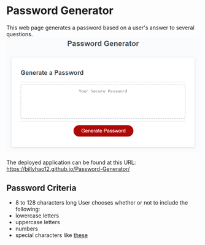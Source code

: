 # Password Generator

This web page generates a password based on a user's answer to several questions.
![Screenshot](/Assets/03-javascript-homework-demo.png?raw=true)

The deployed application can be found at this URL: https://billyhao12.github.io/Password-Generator/

## Password Criteria
- 8 to 128 characters long
User chooses whether or not to include the following:
- lowercase letters
- uppercase letters
- numbers
- special characters like [these](https://owasp.org/www-community/password-special-characters)